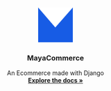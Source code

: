 <br />
<div align="center">
  <a href="#">
    <img src="static/images/logo.png" alt="Logo" width="80" height="80">
  </a>

  <h3 align="center">MayaCommerce</h3>

  <p align="center">
    An Ecommerce made with Django
    <br />
    <a href="https://github.com/SiddharthVijay/mayacommerce"><strong>Explore the docs »</strong></a>

  </p>
</div>
